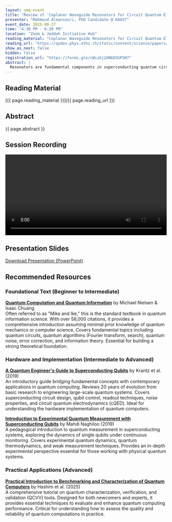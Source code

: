 ```yaml
---
layout: umq-event
title: "Review of 'Coplanar Waveguide Resonators for Circuit Quantum Electrodynamics'"
presenter: "Mahmoud Almansouri, PhD Candidate @ KAUST"
event_date: 2025-08-27
time: "4:30 PM - 6:30 PM"
location: "Zoom & Jeddah Initiative Hub"
reading_material: "Coplanar Waveguide Resonators for Circuit Quantum Electrodynamics"
reading_url: "https://qudev.phys.ethz.ch/static/content/science/papers/Goeppl2008.pdf"
show_as_next: false
hidden: false
registration_url: "https://forms.gle/cWizbj2dNbD5GPSH7"
abstract: |
  Resonators are fundamental components in superconducting quantum circuits, enabling qubit readout, photon storage, and coherent qubit-qubit coupling in circuit quantum electrodynamics (cQED). Among the two main types—lumped element and coplanar waveguide (CPW) resonators—CPWs offer better frequency control, reduced parasitics, and straightforward 50 Ω integration. This seminar focuses on CPW resonators and their practical integration with qubits, emphasizing key design parameters such as coupling capacitance, external quality factor, and mode frequency. We base our discussion on the foundational design framework established by Göppl et al., and extend it to practical implementation using HFSS, COMSOL, or Maxwell 3D to extract capacitance matrices, control cross-talk, and ensure accurate frequency and quality factor targeting in quantum processors.
---
```


## Reading Material

[{{ page.reading_material }}]({{ page.reading_url }})

## Abstract

{{ page.abstract }}

## Session Recording

<video width="100%" controls>
  <source src="/assets/videos/coplanar-waveguide-session.mp4" type="video/mp4">
  Your browser does not support the video tag.
</video>

## Presentation Slides

[Download Presentation (PowerPoint)](/assets/presentations/coplanar-waveguide-presentation.pptx)

## Recommended Resources

### Foundational Text (Beginner to Intermediate)

**[Quantum Computation and Quantum Information](https://en.wikipedia.org/wiki/Quantum_Computation_and_Quantum_Information)** by Michael Nielsen & Isaac Chuang  
Often referred to as "Mike and Ike," this is the standard textbook in quantum information science. With over 58,000 citations, it provides a comprehensive introduction assuming minimal prior knowledge of quantum mechanics or computer science. Covers fundamental topics including quantum circuits, quantum algorithms (Fourier transform, search), quantum noise, error correction, and information theory. Essential for building a strong theoretical foundation.

### Hardware and Implementation (Intermediate to Advanced)

**[A Quantum Engineer's Guide to Superconducting Qubits](https://arxiv.org/abs/1904.06560)** by Krantz et al. (2019)  
An introductory guide bridging fundamental concepts with contemporary applications in quantum computing. Reviews 20 years of evolution from basic research to engineering large-scale quantum systems. Covers superconducting circuit design, qubit control, readout techniques, noise properties, and circuit quantum electrodynamics (cQED). Ideal for understanding the hardware implementation of quantum computers.

**[Introduction to Experimental Quantum Measurement with Superconducting Qubits](https://arxiv.org/abs/1904.09291)** by Mahdi Naghiloo (2019)  
A pedagogical introduction to quantum measurement in superconducting systems, exploring the dynamics of single qubits under continuous monitoring. Covers experimental quantum dynamics, quantum thermodynamics, and weak measurement techniques. Provides an in-depth experimental perspective essential for those working with physical quantum systems.

### Practical Applications (Advanced)

**[Practical Introduction to Benchmarking and Characterization of Quantum Computers](https://link.aps.org/doi/10.1103/PRXQuantum.6.030202)** by Hashim et al. (2025)  
A comprehensive tutorial on quantum characterization, verification, and validation (QCVV) tools. Designed for both newcomers and experts, it provides essential techniques to evaluate and enhance quantum computing performance. Critical for understanding how to assess the quality and reliability of quantum computations in practice.